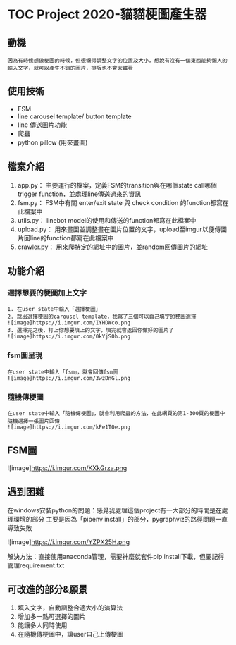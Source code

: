 # TOC Project 2020-貓貓梗圖產生器

## 動機
	因為有時候想做梗圖的時候，但很懶得調整文字的位置及大小，想說有沒有一個東西能夠懶人的輸入文字，就可以產生不錯的圖片，排版也不會太難看

## 使用技術
* FSM
* line carousel template/ button template
* line 傳送圖片功能
* 爬蟲
* python pillow (用來畫圖)

## 檔案介紹
1. app.py： 主要運行的檔案，定義FSM的transition與在哪個state call哪個trigger function，並處理line傳送過來的資訊
2. fsm.py： FSM中有關 enter/exit state 與 check condition 的function都寫在此檔案中
3. utils.py： linebot model的使用和傳送的function都寫在此檔案中
4. upload.py： 用來畫圖並調整畫在圖片位置的文字，upload至imgur以便傳圖片回line的function都寫在此檔案中
5. crawler.py： 用來爬特定的網址中的圖片，並random回傳圖片的網址

## 功能介紹
### 選擇想要的梗圖加上文字
    1. 在user state中輸入「選擇梗圖」
	2. 跳出選擇梗圖的carousel template，我寫了三個可以自己填字的梗圖選擇
	![image]https://i.imgur.com/IYHDWco.png
	3. 選擇完之後，打上你想要填上的文字，填完就會返回你做好的圖片了
	![image]https://i.imgur.com/0kYjS0h.png

### fsm圖呈現
	在user state中輸入「fsm」，就會回傳fsm圖
	![image]https://i.imgur.com/3wzDnGl.png

### 隨機傳梗圖
	在user state中輸入「隨機傳梗圖」，就會利用爬蟲的方法，在此網頁的第1-300頁的梗圖中隨機選擇一張圖片回傳
	![image]https://i.imgur.com/kPe1T0e.png

## FSM圖
![image]https://i.imgur.com/KXkGrza.png

## 遇到困難
在windows安裝python的問題：感覺我處理這個project有一大部分的時間是在處理環境的部分
主要是因為「pipenv install」的部分，pygraphviz的路徑問題一直導致失敗

![image]https://i.imgur.com/YZPX25H.png

解決方法：直接使用anaconda管理，需要神麼就套件pip install下載，但要記得管理requirement.txt

## 可改進的部分&願景
1. 填入文字，自動調整合適大小的演算法
2. 增加多一點可選擇的圖片
3. 能讓多人同時使用
4. 在隨機傳梗圖中，讓user自己上傳梗圖